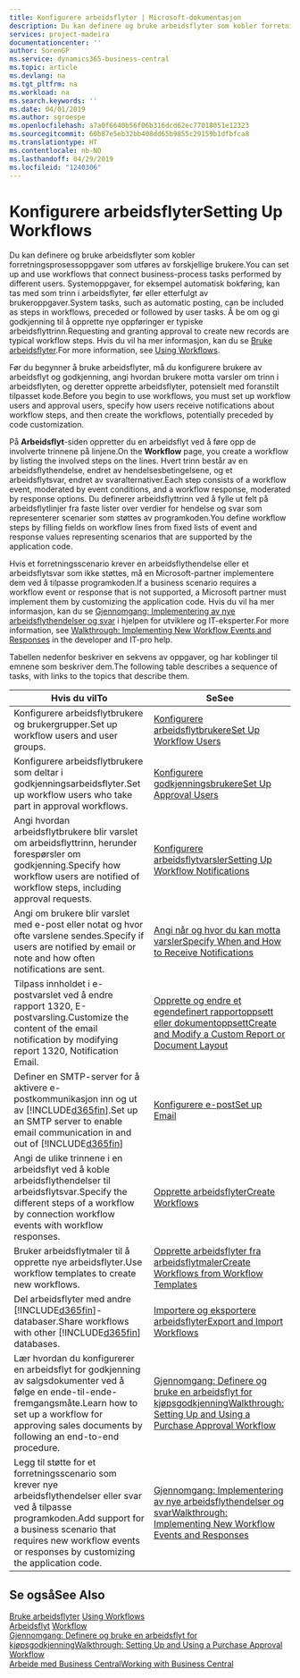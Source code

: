 ```yaml
---
title: Konfigurere arbeidsflyter | Microsoft-dokumentasjon
description: Du kan definere og bruke arbeidsflyter som kobler forretningsprosessoppgaver som utføres av forskjellige brukere. Systemoppgaver, for eksempel automatisk bokføring, kan tas med som trinn i arbeidsflyter, før eller etterfulgt av brukeroppgaver. Å be om og gi godkjenning til å opprette nye oppføringer er typiske arbeidsflyttrinn.
services: project-madeira
documentationcenter: ''
author: SorenGP
ms.service: dynamics365-business-central
ms.topic: article
ms.devlang: na
ms.tgt_pltfrm: na
ms.workload: na
ms.search.keywords: ''
ms.date: 04/01/2019
ms.author: sgroespe
ms.openlocfilehash: a7a0f6640b56f06b316dcd62ec77018051e12323
ms.sourcegitcommit: 60b87e5eb32bb408dd65b9855c29159b1dfbfca8
ms.translationtype: HT
ms.contentlocale: nb-NO
ms.lasthandoff: 04/29/2019
ms.locfileid: "1240306"
---
```

# <a name="setting-up-workflows"></a><span data-ttu-id="95378-105">Konfigurere arbeidsflyter</span><span class="sxs-lookup"><span data-stu-id="95378-105">Setting Up Workflows</span></span>
<span data-ttu-id="95378-106">Du kan definere og bruke arbeidsflyter som kobler forretningsprosessoppgaver som utføres av forskjellige brukere.</span><span class="sxs-lookup"><span data-stu-id="95378-106">You can set up and use workflows that connect business-process tasks performed by different users.</span></span> <span data-ttu-id="95378-107">Systemoppgaver, for eksempel automatisk bokføring, kan tas med som trinn i arbeidsflyter, før eller etterfulgt av brukeroppgaver.</span><span class="sxs-lookup"><span data-stu-id="95378-107">System tasks, such as automatic posting, can be included as steps in workflows, preceded or followed by user tasks.</span></span> <span data-ttu-id="95378-108">Å be om og gi godkjenning til å opprette nye oppføringer er typiske arbeidsflyttrinn.</span><span class="sxs-lookup"><span data-stu-id="95378-108">Requesting and granting approval to create new records are typical workflow steps.</span></span> <span data-ttu-id="95378-109">Hvis du vil ha mer informasjon, kan du se [Bruke arbeidsflyter](across-use-workflows.md).</span><span class="sxs-lookup"><span data-stu-id="95378-109">For more information, see [Using Workflows](across-use-workflows.md).</span></span>  

 <span data-ttu-id="95378-110">Før du begynner å bruke arbeidsflyter, må du konfigurere brukere av arbeidsflyt og godkjenning, angi hvordan brukere motta varsler om trinn i arbeidsflyten, og deretter opprette arbeidsflyter, potensielt med foranstilt tilpasset kode.</span><span class="sxs-lookup"><span data-stu-id="95378-110">Before you begin to use workflows, you must set up workflow users and approval users, specify how users receive notifications about workflow steps, and then create the workflows, potentially preceded by code customization.</span></span>  

 <span data-ttu-id="95378-111">På **Arbeidsflyt**-siden oppretter du en arbeidsflyt ved å føre opp de involverte trinnene på linjene.</span><span class="sxs-lookup"><span data-stu-id="95378-111">On the **Workflow** page, you create a workflow by listing the involved steps on the lines.</span></span> <span data-ttu-id="95378-112">Hvert trinn består av en arbeidsflythendelse, endret av hendelsesbetingelsene, og et arbeidsflytsvar, endret av svaralternativer.</span><span class="sxs-lookup"><span data-stu-id="95378-112">Each step consists of a workflow event, moderated by event conditions, and a workflow response, moderated by response options.</span></span> <span data-ttu-id="95378-113">Du definerer arbeidsflyttrinn ved å fylle ut felt på arbeidsflytlinjer fra faste lister over verdier for hendelse og svar som representerer scenarier som støttes av programkoden.</span><span class="sxs-lookup"><span data-stu-id="95378-113">You define workflow steps by filling fields on workflow lines from fixed lists of event and response values representing scenarios that are supported by the application code.</span></span>  

 <span data-ttu-id="95378-114">Hvis et forretningsscenario krever en arbeidsflythendelse eller et arbeidsflytsvar som ikke støttes, må en Microsoft-partner implementere dem ved å tilpasse programkoden.</span><span class="sxs-lookup"><span data-stu-id="95378-114">If a business scenario requires a workflow event or response that is not supported, a Microsoft partner must implement them by customizing the application code.</span></span> <span data-ttu-id="95378-115">Hvis du vil ha mer informasjon, kan du se [Gjennomgang: Implementering av nye arbeidsflythendelser og svar](/dynamics-nav/Walkthrough--Implementing-New-Workflow-Events-and-Responses) i hjelpen for utviklere og IT-eksperter.</span><span class="sxs-lookup"><span data-stu-id="95378-115">For more information, see [Walkthrough: Implementing New Workflow Events and Responses](/dynamics-nav/Walkthrough--Implementing-New-Workflow-Events-and-Responses) in the developer and IT-pro help.</span></span>

 <span data-ttu-id="95378-116">Tabellen nedenfor beskriver en sekvens av oppgaver, og har koblinger til emnene som beskriver dem.</span><span class="sxs-lookup"><span data-stu-id="95378-116">The following table describes a sequence of tasks, with links to the topics that describe them.</span></span>  

|<span data-ttu-id="95378-117">**Hvis du vil**</span><span class="sxs-lookup"><span data-stu-id="95378-117">**To**</span></span>|<span data-ttu-id="95378-118">**Se**</span><span class="sxs-lookup"><span data-stu-id="95378-118">**See**</span></span>|  
|------------|-------------|  
|<span data-ttu-id="95378-119">Konfigurere arbeidsflytbrukere og brukergrupper.</span><span class="sxs-lookup"><span data-stu-id="95378-119">Set up workflow users and user groups.</span></span>|[<span data-ttu-id="95378-120">Konfigurere arbeidsflytbrukere</span><span class="sxs-lookup"><span data-stu-id="95378-120">Set Up Workflow Users</span></span>](across-how-to-set-up-workflow-users.md)|  
|<span data-ttu-id="95378-121">Konfigurere arbeidsflytbrukere som deltar i godkjenningsarbeidsflyter.</span><span class="sxs-lookup"><span data-stu-id="95378-121">Set up workflow users who take part in approval workflows.</span></span>|[<span data-ttu-id="95378-122">Konfigurere godkjenningsbrukere</span><span class="sxs-lookup"><span data-stu-id="95378-122">Set Up Approval Users</span></span>](across-how-to-set-up-approval-users.md)|  
|<span data-ttu-id="95378-123">Angi hvordan arbeidsflytbrukere blir varslet om arbeidsflyttrinn, herunder forespørsler om godkjenning.</span><span class="sxs-lookup"><span data-stu-id="95378-123">Specify how workflow users are notified of workflow steps, including approval requests.</span></span>|[<span data-ttu-id="95378-124">Konfigurere arbeidsflytvarsler</span><span class="sxs-lookup"><span data-stu-id="95378-124">Setting Up Workflow Notifications</span></span>](across-setting-up-workflow-notifications.md)|  
|<span data-ttu-id="95378-125">Angi om brukere blir varslet med e-post eller notat og hvor ofte varslene sendes.</span><span class="sxs-lookup"><span data-stu-id="95378-125">Specify if users are notified by email or note and how often notifications are sent.</span></span>|[<span data-ttu-id="95378-126">Angi når og hvor du kan motta varsler</span><span class="sxs-lookup"><span data-stu-id="95378-126">Specify When and How to Receive Notifications</span></span>](across-how-to-specify-when-and-how-to-receive-notifications.md)|  
|<span data-ttu-id="95378-127">Tilpass innholdet i e-postvarslet ved å endre rapport 1320, E-postvarsling.</span><span class="sxs-lookup"><span data-stu-id="95378-127">Customize the content of the email notification by modifying report 1320, Notification Email.</span></span>|[<span data-ttu-id="95378-128">Opprette og endre et egendefinert rapportoppsett eller dokumentoppsett</span><span class="sxs-lookup"><span data-stu-id="95378-128">Create and Modify a Custom Report or Document Layout</span></span>](ui-how-create-custom-report-layout.md)|  
|<span data-ttu-id="95378-129">Definer en SMTP-server for å aktivere e-postkommunikasjon inn og ut av [!INCLUDE[d365fin](includes/d365fin_md.md)].</span><span class="sxs-lookup"><span data-stu-id="95378-129">Set up an SMTP server to enable email communication in and out of [!INCLUDE[d365fin](includes/d365fin_md.md)]</span></span>|[<span data-ttu-id="95378-130">Konfigurere e-post</span><span class="sxs-lookup"><span data-stu-id="95378-130">Set up Email</span></span>](admin-how-setup-email.md)|
|<span data-ttu-id="95378-131">Angi de ulike trinnene i en arbeidsflyt ved å koble arbeidsflythendelser til arbeidsflytsvar.</span><span class="sxs-lookup"><span data-stu-id="95378-131">Specify the different steps of a workflow by connection workflow events with workflow responses.</span></span>|[<span data-ttu-id="95378-132">Opprette arbeidsflyter</span><span class="sxs-lookup"><span data-stu-id="95378-132">Create Workflows</span></span>](across-how-to-create-workflows.md)|  
|<span data-ttu-id="95378-133">Bruker arbeidsflytmaler til å opprette nye arbeidsflyter.</span><span class="sxs-lookup"><span data-stu-id="95378-133">Use workflow templates to create new workflows.</span></span>|[<span data-ttu-id="95378-134">Opprette arbeidsflyter fra arbeidsflytmaler</span><span class="sxs-lookup"><span data-stu-id="95378-134">Create Workflows from Workflow Templates</span></span>](across-how-to-create-workflows-from-workflow-templates.md)|  
|<span data-ttu-id="95378-135">Del arbeidsflyter med andre [!INCLUDE[d365fin](includes/d365fin_md.md)]-databaser.</span><span class="sxs-lookup"><span data-stu-id="95378-135">Share workflows with other [!INCLUDE[d365fin](includes/d365fin_md.md)] databases.</span></span>|[<span data-ttu-id="95378-136">Importere og eksportere arbeidsflyter</span><span class="sxs-lookup"><span data-stu-id="95378-136">Export and Import Workflows</span></span>](across-how-to-export-and-import-workflows.md)|  
|<span data-ttu-id="95378-137">Lær hvordan du konfigurerer en arbeidsflyt for godkjenning av salgsdokumenter ved å følge en ende-til-ende-fremgangsmåte.</span><span class="sxs-lookup"><span data-stu-id="95378-137">Learn how to set up a workflow for approving sales documents by following an end-to-end procedure.</span></span>|[<span data-ttu-id="95378-138">Gjennomgang: Definere og bruke en arbeidsflyt for kjøpsgodkjenning</span><span class="sxs-lookup"><span data-stu-id="95378-138">Walkthrough: Setting Up and Using a Purchase Approval Workflow</span></span>](walkthrough-setting-up-and-using-a-purchase-approval-workflow.md)|  
|<span data-ttu-id="95378-139">Legg til støtte for et forretningsscenario som krever nye arbeidsflythendelser eller svar ved å tilpasse programkoden.</span><span class="sxs-lookup"><span data-stu-id="95378-139">Add support for a business scenario that requires new workflow events or responses by customizing the application code.</span></span>|[<span data-ttu-id="95378-140">Gjennomgang: Implementering av nye arbeidsflythendelser og svar</span><span class="sxs-lookup"><span data-stu-id="95378-140">Walkthrough: Implementing New Workflow Events and Responses</span></span>](/dynamics-nav/Walkthrough--Implementing-New-Workflow-Events-and-Responses)|  

## <a name="see-also"></a><span data-ttu-id="95378-141">Se også</span><span class="sxs-lookup"><span data-stu-id="95378-141">See Also</span></span>  
 <span data-ttu-id="95378-142">[Bruke arbeidsflyter](across-use-workflows.md) </span><span class="sxs-lookup"><span data-stu-id="95378-142">[Using Workflows](across-use-workflows.md) </span></span>  
 <span data-ttu-id="95378-143">[Arbeidsflyt](across-workflow.md) </span><span class="sxs-lookup"><span data-stu-id="95378-143">[Workflow](across-workflow.md) </span></span>  
 [<span data-ttu-id="95378-144">Gjennomgang: Definere og bruke en arbeidsflyt for kjøpsgodkjenning</span><span class="sxs-lookup"><span data-stu-id="95378-144">Walkthrough: Setting Up and Using a Purchase Approval Workflow</span></span>](walkthrough-setting-up-and-using-a-purchase-approval-workflow.md)  
 [<span data-ttu-id="95378-145">Arbeide med Business Central</span><span class="sxs-lookup"><span data-stu-id="95378-145">Working with Business Central</span></span>](ui-work-product.md)
